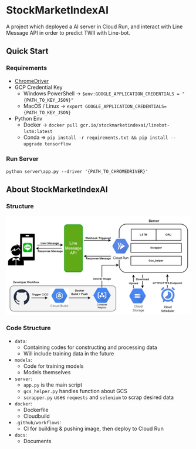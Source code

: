 # StockMarketIndexAI
A project which deployed a AI server in Cloud Run, and interact with Line Message API in order to predict TWII with Line-bot.


## Quick Start

### Requirements

* [ChromeDriver](https://googlechromelabs.github.io/chrome-for-testing/)
* GCP Credential Key
    * Windows PowerShell -> `$env:GOOGLE_APPLICATION_CREDENTIALS = "{PATH_TO_KEY_JSON}"`
    * MacOS / Linux -> `export GOOGLE_APPLICATION_CREDENTIALS={PATH_TO_KEY_JSON}`
* Python Env
    * Docker -> `docker pull gcr.io/stockmarketindexai/linebot-lstm:latest`
    * Conda => `pip install -r requirements.txt && pip install --upgrade tensorflow`


### Run Server
```sh=
python server\app.py --driver '{PATH_TO_CHROMEDRIVER}'
```


## About StockMarketIndexAI

### Structure
![Alt text](docs/image.png)


### Code Structure

* `data`: 
    * Containing codes for constructing and processing data
    * Will include training data in the future
* `models`:
    * Code for training models
    * Models themselves
* `server`:
    * `app.py` is the main script
    * `gcs_helper.py` handles function about GCS
    * `scrapper.py` uses `requests` and `selenium` to scrap desired data
* `docker`:
    * Dockerfile
    * Cloudbuild
* `.github/workflows`:
    * CI for building & pushing image, then deploy to Cloud Run
* `docs`:
    * Documents

